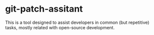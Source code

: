 # git-patch-assitant
This is a tool designed to assist developers in common (but repetitive) tasks, mostly related with open-source development.
